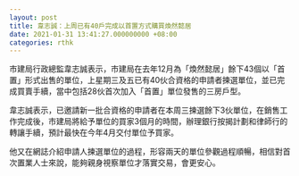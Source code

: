 ```yaml
---
layout: post
title: 韋志誠：上周已有40戶完成以首置方式購買煥然懿居
date: 2021-01-31 13:41:27.000000000 +08:00
categories: rthk
---
```


市建局行政總監韋志誠表示，市建局在去年12月為「煥然懿居」餘下43個以「首置」形式出售的單位，上星期三及五已有40伙合資格的申請者揀選單位，並已完成買賣手續，當中包括28伙首次加入「首置」單位發售的三房戶型。

韋志誠表示，已邀請新一批合資格的申請者在本周三揀選餘下3伙單位，在銷售工作完成後，市建局將給予單位的買家3個月的時間，辦理銀行按揭計劃和律師行的轉讓手續，預計最快在今年4月交付單位予買家。

他又在網誌介紹申請人揀選單位的過程，形容兩天的單位參觀過程順暢，相信對首次置業人士來說，能夠親身視察單位才落實交易，會更安心。
